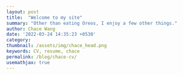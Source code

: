 ```yaml
---
layout: post
title:  "Welcome to my site"
summary: "Other than eating Oreos, I enjoy a few other things."
author: Chace Wang
date: '2022-03-24 14:35:23 +0530'
category: 
thumbnail: /assets/img/chace_head.png
keywords: CV, resume, chace
permalink: /blog/chace-cv/
usemathjax: true
---
```



<object data="../../assets/Chace_Wang_CV.pdf" width="540" height="960" type='application/pdf'></object>

